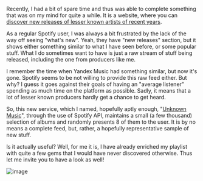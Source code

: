 Recently, I had a bit of spare time and thus was able to complete something that was on my mind for quite a while.
It is a website, where you can [discover new releases of lesser known artists of recent years](https://unknownmusic.cc).

As a regular Spotify user, I was always a bit frustrated by the lack of the way off seeing "what's new". Yeah, they have "new releases" section, but it shows either something similar to what I have seen before, or some popular stuff. What I do sometimes want to have is just a raw stream of stuff being released, including the one from producers like me.

I remember the time when Yandex Music had something similar, but now it's gone. Spotify seems to be not willing to provide this raw feed either. But why? I guess it goes against their goals of having an "average listener" spending as much time on the platform as possible. Sadly, it means that a lot of lesser known producers hardly get a chance to get heard.

So, this new service, which I named, hopefully aptly enough, "[Unknown Music](https://unknownmusic.cc)", through the use of Spotify API, maintains a small (a few thousand) selection of albums and randomly presents 8 of them to the user. It is by no means a complete feed, but, rather, a hopefully representative sample of new stuff.

Is it actually useful? Well, for me it is, I have already enriched my playlist with quite a few gems that I would have never discovered otherwise. Thus let me invite you to have a look as well!

![image](https://github.com/user-attachments/assets/e7266b8d-0f22-4c1c-8e56-c9fba9160f5d)



